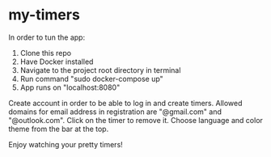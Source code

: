 # my-timers

In order to tun the app:
1. Clone this repo
2. Have Docker installed
3. Navigate to the project root directory in terminal
4. Run command "sudo docker-compose up"
5. App runs on "localhost:8080"

Create account in order to be able to log in and create timers. Allowed domains for email address in registration are "@gmail.com" and "@outlook.com". Click on the timer to remove it. Choose language and color theme from the bar at the top.

Enjoy watching your pretty timers!
